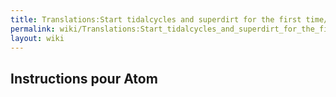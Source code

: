 ```yaml
---
title: Translations:Start tidalcycles and superdirt for the first time/39/fr
permalink: wiki/Translations:Start_tidalcycles_and_superdirt_for_the_first_time/39/fr/
layout: wiki
---
```


## Instructions pour Atom
